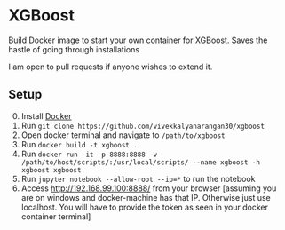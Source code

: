# XGBoost
Build Docker image to start your own container for XGBoost. Saves the hastle of going through installations

I am open to pull requests if anyone wishes to extend it.

## Setup
0. Install [Docker](https://docs.docker.com/engine/installation/)
1. Run `git clone https://github.com/vivekkalyanarangan30/xgboost`
2. Open docker terminal and navigate to `/path/to/xgboost`
3. Run `docker build -t xgboost .`
4. Run `docker run -it -p 8888:8888 -v /path/to/host/scripts/:/usr/local/scripts/ --name xgboost -h xgboost xgboost`
5. Run `jupyter notebook --allow-root --ip=*` to run the notebook
6. Access http://192.168.99.100:8888/ from your browser [assuming you are on windows and docker-machine has that IP. Otherwise just use localhost. You will have to provide the token as seen in your docker container terminal]